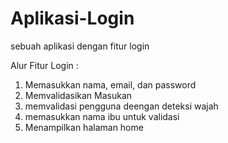 # Aplikasi-Login
sebuah aplikasi dengan fitur login

Alur Fitur Login :
1. Memasukkan nama, email, dan password
2. Memvalidasikan Masukan
3. memvalidasi pengguna deengan deteksi wajah
4. memasukkan nama ibu untuk validasi
5. Menampilkan halaman home
